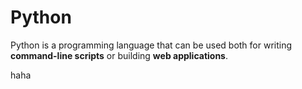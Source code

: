 # Python

Python is a programming language that can be used both for writing **command-line scripts** or building **web applications**.


haha